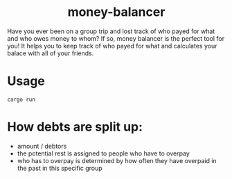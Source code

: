 <h1 align="center">
    money-balancer
</h1>

Have you ever been on a group trip and lost track of who payed for what and who owes money to whom? If so, money balancer is the perfect tool for you! It helps you to keep track of who payed for what and calculates your balace with all of your friends.

# Usage

`cargo run`

# How debts are split up:

- amount / debtors
- the potential rest is assigned to people who have to overpay
- who has to overpay is determined by how often they have overpaid in the past in this specific group
